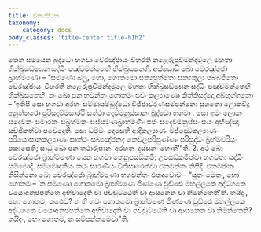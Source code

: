 ```yaml
---
title: විනයපිටක
taxonomy:
    category: docs
body_classes: 'title-center title-h1h2'
---
```


තෙන  සමයෙන බුද්ධො භගවා වෙරඤ්ජායං විහරති නළෙරුපුචිමන්දමූලෙ මහතා භික්ඛුසඞ්ඝෙන සද්ධිං පඤ්චමත්තෙහි භික්ඛුසතෙහි. අස්සොසි ඛො වෙරඤ්ජො බ්‍රාහ්මණො – “සමණො ඛලු, භො, ගොතමො සක්‍යපුත්තො සක්‍යකුලා පබ්බජිතො වෙරඤ්ජායං විහරති නළෙරුපුචිමන්දමූලෙ මහතා භික්ඛුසඞ්ඝෙන සද්ධිං පඤ්චමත්තෙහි භික්ඛුසතෙහි. තං ඛො පන භවන්තං ගොතමං එවං කල්‍යාණො කිත්තිසද්දො අබ්භුග්ගතො – ‘ඉතිපි සො භගවා අරහං සම්මාසම්බුද්ධො විජ්ජාචරණසම්පන්නො සුගතො ලොකවිදූ අනුත්තරො පුරිසදම්මසාරථි සත්ථා දෙවමනුස්සානං බුද්ධො භගවා . සො ඉමං ලොකං සදෙවකං සමාරකං සබ්‍රහ්මකං සස්සමණබ්‍රාහ්මණිං පජං සදෙවමනුස්සං සයං අභිඤ්ඤා සච්ඡිකත්වා පවෙදෙති. සො ධම්මං දෙසෙති ආදිකල්‍යාණං මජ්ඣෙකල්‍යාණං පරියොසානකල්‍යාණං සාත්ථං සබ්‍යඤ්ජනං; කෙවලපරිපුණ්ණං පරිසුද්ධං බ්‍රහ්මචරියං පකාසෙති; සාධු ඛො පන තථාරූපානං අරහතං දස්සනං හොතී’”ති.
2. අථ ඛො වෙරඤ්ජො බ්‍රාහ්මණො යෙන භගවා තෙනුපසඞ්කමි; උපසඞ්කමිත්වා භගවතා සද්ධිං සම්මොදි. සම්මොදනීයං කථං සාරණීයං වීතිසාරෙත්වා එකමන්තං නිසීදි. එකමන්තං නිසින්නො ඛො වෙරඤ්ජො බ්‍රාහ්මණො භගවන්තං එතදවොච – “සුතං මෙතං, භො ගොතම – ‘න සමණො ගොතමො බ්‍රාහ්මණෙ ජිණ්ණෙ වුඩ්ඪෙ මහල්ලකෙ අද්ධගතෙ වයොඅනුප්පත්තෙ අභිවාදෙති වා පච්චුට්ඨෙති වා ආසනෙන වා නිමන්තෙතී’ති. තයිදං, භො ගොතම, තථෙව? න හි භවං ගොතමො බ්‍රාහ්මණෙ ජිණ්ණෙ වුඩ්ඪෙ මහල්ලකෙ අද්ධගතෙ වයොඅනුප්පත්තෙ අභිවාදෙති වා පච්චුට්ඨෙති වා ආසනෙන වා නිමන්තෙති? තයිදං, භො ගොතම, න සම්පන්නමෙවා”ති.